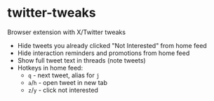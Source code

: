 # twitter-tweaks

Browser extension with X/Twitter tweaks

- Hide tweets you already clicked "Not Interested" from home feed
- Hide interaction reminders and promotions from home feed
- Show full tweet text in threads (note tweets)
- Hotkeys in home feed:
    - `q` - next tweet, alias for `j`
    - `a`/`h` - open tweet in new tab
    - `z`/`y` - click not interested
